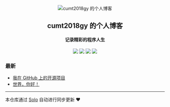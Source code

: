 <p align="center"><img alt="cumt2018gy 的个人博客" src="https://static.b3log.org/images/brand/solo-32.png"></p><h2 align="center">
cumt2018gy 的个人博客
</h2>

<h4 align="center">记录精彩的程序人生</h4>
<p align="center"><a title="cumt2018gy 的个人博客" target="_blank" href="https://github.com/cumt2018gy/solo-blog"><img src="https://img.shields.io/github/last-commit/cumt2018gy/solo-blog.svg?style=flat-square&color=FF9900"></a>
<a title="GitHub repo size in bytes" target="_blank" href="https://github.com/cumt2018gy/solo-blog"><img src="https://img.shields.io/github/repo-size/cumt2018gy/solo-blog.svg?style=flat-square"></a>
<a title="Solo Version" target="_blank" href="https://github.com/88250/solo/releases"><img src="https://img.shields.io/badge/solo-3.6.7-f1e05a.svg?style=flat-square&color=blueviolet"></a>
<a title="Hits" target="_blank" href="https://github.com/88250/hits"><img src="https://hits.b3log.org/cumt2018gy/solo-blog.svg"></a></p>

### 最新

* [我在 GitHub 上的开源项目](https://www.chard9.cn/my-github-repos)
* [世界，你好！](https://www.chard9.cn/hello-solo)



---

本仓库通过 [Solo](https://github.com/88250/solo) 自动进行同步更新 ❤️ 